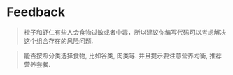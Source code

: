 # Feedback

> 橙子和虾仁有些人会食物过敏或者中毒，所以建议你编写代码可以考虑解决这个组合存在的风险问题. 



> 能否按照分类选择食物, 比如谷类, 肉类等. 并且提示要注意营养均衡, 推荐营养套餐. 